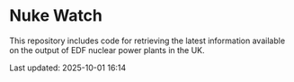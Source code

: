 # Nuke Watch

This repository includes code for retrieving the latest information available on the output of EDF nuclear power plants in the UK.

Last updated: 2025-10-01 16:14